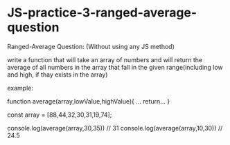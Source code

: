 # JS-practice-3-ranged-average-question

Ranged-Average Question:
(Without using any JS method)

write a function that will take an array of numbers and will return the average of all numbers in the array that fall in the given range(including low and high, if thay exists in the array)

example:

function average(array,lowValue,highValue){
...
return...
}

const array = [88,44,32,30,31,19,74];

console.log(average(array,30,35)) // 31
console.log(average(array,10,30)) // 24.5
